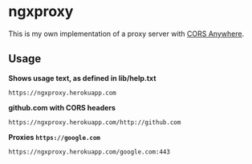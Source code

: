 # ngxproxy

This is my own implementation of a proxy server with [CORS Anywhere](https://github.com/Rob--W/cors-anywhere).

## Usage

**Shows usage text, as defined in lib/help.txt**

```
https://ngxproxy.herokuapp.com
```

**github.com with CORS headers**

```
https://ngxproxy.herokuapp.com/http://github.com
```

**Proxies `https://google.com`**

```
https://ngxproxy.herokuapp.com/google.com:443
```
